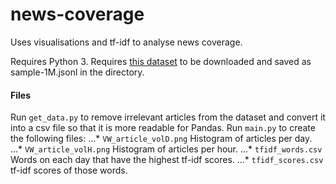 # news-coverage
Uses visualisations and tf-idf to analyse news coverage.

Requires Python 3.
Requires [this dataset](http://research.signalmedia.co/newsir16/index.html) to be downloaded and saved as sample-1M.jsonl in the directory.

#### Files

Run `get_data.py` to remove irrelevant articles from the dataset and convert it into a csv file so that it is more readable for Pandas.
Run `main.py` to create the following files:
...* `VW_article_volD.png`
        Histogram of articles per day.
...* `VW_article_volH.png`
        Histogram of articles per hour.
...* `tfidf_words.csv`
        Words on each day that have the highest tf-idf scores.
...* `tfidf_scores.csv`
        tf-idf scores of those words.